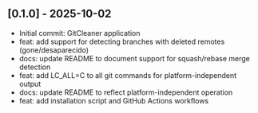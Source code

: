 ## [0.1.0] - 2025-10-02

- Initial commit: GitCleaner application
- feat: add support for detecting branches with deleted remotes (gone/desaparecido)
- docs: update README to document support for squash/rebase merge detection
- feat: add LC_ALL=C to all git commands for platform-independent output
- docs: update README to reflect platform-independent operation
- feat: add installation script and GitHub Actions workflows

